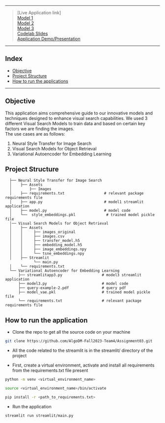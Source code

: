 
----- 
> [Live Application link]<br>
> [Model 1](https://model1.streamlit.app/) <br>
> [Model 2](https://assignment01-h4ugrolrf7dai9gljje8px.streamlit.app/) <br>
> [Model 3](https://model3.streamlit.app/) <br>
> [Codelab Slides](https://codelabs-preview.appspot.com/?file_id=1FCJP5iOxU3BNZ887LejyLGaVKoYz8_n02kPSXLtGNrs/edit?addon_store#0) <br>
> [Application Demo/Presentation](https://drive.google.com/drive/folders/1VJkW1CzJYtQMVyzfoMO9Ta0kdAgatWyE?usp=sharing)

----- 
## Index
  - [Objective](#objective)
  - [Project Structure](#project-structure)
  - [How to run the applications](#how-to-run-the-application-locally)
----- 

## Objective
This application aims comprehensive guide to our innovative models and techniques designed to enhance visual search capabilities.
We used 3 different Visual Search Models to train data and based on certain key factors we are finding the images.<br>
The use cases are as follows: <br>
1. Neural Style Transfer for Image Search
2. Visual Search Models for Object Retrieval
3. Variational Autoencoder for Embedding Learning

## Project Structure
```
  ├── Neural Style Transfer for Image Search
  │    ├── Assets                          
  │        ├── Images
  │    ├── requirements.txt                  # relevant package requirements file
  │    ├── app.py                            # model1 streamlit application
  │    ├── model.py                          # model code
  │    └──  style_embeddings.pkl              # trained model pickle file 
  │── Visual Search Models for Object Retrieval
  │    ├── Assets
  │    │     ├── images_original
  │    │     ├── images.csv
  │    │     ├── transfer_model.h5
  │    │     ├── embedding_model.h5
  │    │     ├── image_embeddings.npy
  │    │     └── tsne_embeddings.npy
  │    ├── Streamlit
             └── main.py
  │    └── requirements.txt
  └── Variational Autoencoder for Embedding Learning
      ├── streamlitapp3.py                  # model3 streamlit application    
      ├── model3.py                         # model code
      ├── query-example-2.pdf               # query pdf        
      ├── model_vae.pkl                     # trained model pickle file 
      └── requirements.txt                  # relevant package requirements file      
```
## How to run the application
- Clone the repo to get all the source code on your machine

```bash
git clone https://github.com/AlgoDM-Fall2023-Team4/Assignment03.git
```
- All the code related to the streamlit is in the streamlit/ directory of the project

- First, create a virtual environment, activate and install all requirements from the requirements.txt file present
```bash
python -m venv <virtual_environment_name>
```
```bash
source <virtual_environment_name>/bin/activate
```
```bash
pip install -r <path_to_requirements.txt>
```
- Run the application

```bash
streamlit run streamlit/main.py
```
